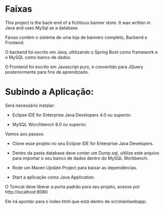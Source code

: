 # Faixas
This project is the back-end of a fictitious banner store. It was written in Java and uses MySql as a database.

Faixas contém o sistema de uma loja de banners completo, Backend e Frontend.

O backend foi escrito em Java, ultilizando o Spring Boot como framework e o MySQL como banco de dados.

O Frontend foi escrito em Javascript puro, e convertido para JQuery posteriormente para fins de aprendizado.


# Subindo a Aplicação:

Será necessário instalar:

 * Eclipse IDE for Enterprise Java Developers 4.0 ou superior.
 
 
 * MySQL Worchbench 8.0 ou superior.



Vamos aos passos:

 * Clone esse projeto no seu Eclipse IDE for Enterprise Java Developers.
 
 
 * Dentro da pasta database deve conter um Dump.sql, ultilize este arquivo para importar o seu banco de dados dentro do MySQL Workbench.
 
 
 * Rode um Maven Update Project para baixar as dependências.
 
 
 * Start a aplicação como Java Application.
 
 
 
O Tomcat deve liberar a porta padrão para seu projeto, acesse pot http://localhost:8080

Ele irá apontar para o index.html que está dentro de src\main\webapp.


